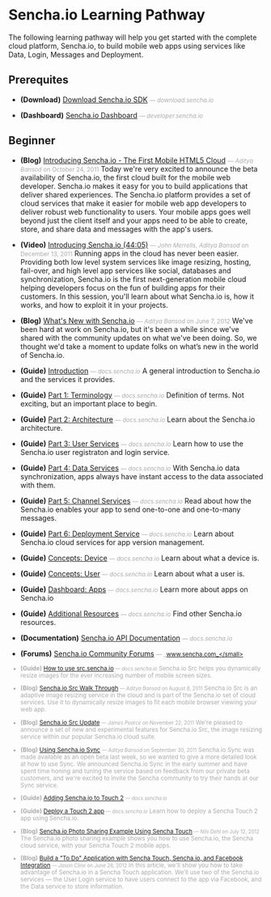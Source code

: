 # Sencha.io Learning Pathway
The following learning pathway will help you get started with the complete cloud platform, Sencha.io, to build mobile web apps using services like Data, Login, Messages and Deployment.


## Prerequites

- **(Download)** [Download Sencha.io SDK](http://download.sencha.io/) <small style='color:#aaa;'>&mdash; _download.sencha.io_</small>
    
- **(Dashboard)** [Sencha.io Dashboard](http://developer.sencha.io/) <small style='color:#aaa;'>&mdash; _developer.sencha.io_</small>
    

## Beginner

- **(Blog)** [Introducing Sencha.io - The First Mobile HTML5 Cloud](http://www.sencha.com/blog/introducing-sencha-io-the-first-mobile-html5-cloud/) <small style='color:#aaa;'>&mdash; _Aditya Bansod_ on October 24, 2011</small>
    Today we're very excited to announce the beta availability of Sencha.io, the first cloud built for the mobile web developer. Sencha.io makes it easy for you to build applications that deliver shared experiences. The Sencha.io platform provides a set of cloud services that make it easier for mobile web app developers to deliver robust web functionality to users. Your mobile apps goes well beyond just the client itself and your apps need to be able to create, store, and share data and messages with the app's users.

- **(Video)** [Introducing Sencha.io (44:05)](http://vimeo.com/33627066) <small style='color:#aaa;'>&mdash; _John Merrells, Aditya Bansod_ on December 13, 2011</small>
    Running apps in the cloud has never been easier. Providing both low level system services like image resizing, hosting, fail-over, and high level app services like social, databases and synchronization, Sencha.io is the first next-generation mobile cloud helping developers focus on the fun of building apps for their customers. In this session, you'll learn about what Sencha.io is, how it works, and how to exploit it in your projects.

- **(Blog)** [What's New with Sencha.io](http://www.sencha.com/blog/whats-new-with-sencha-io/) <small style='color:#aaa;'>&mdash; _Aditya Bansod_ on June 7, 2012</small>
    We've been hard at work on Sencha.io, but it's been a while since we've shared with the community updates on what we've been doing. So, we thought we'd take a moment to update folks on what’s new in the world of Sencha.io.

- **(Guide)** [Introduction](http://docs.sencha.io/current/index.html#!/guide/overview_introduction) <small style='color:#aaa;'>&mdash; _docs.sencha.io_</small>
    A general introduction to Sencha.io and the services it provides.

- **(Guide)** [Part 1: Terminology](http://docs.sencha.io/current/index.html#!/guide/overview_terminology) <small style='color:#aaa;'>&mdash; _docs.sencha.io_</small>
    Definition of terms. Not exciting, but an important place to begin.

- **(Guide)** [Part 2: Architecture](http://docs.sencha.io/current/index.html#!/guide/overview_architecture) <small style='color:#aaa;'>&mdash; _docs.sencha.io_</small>
    Learn about the Sencha.io architecture.

- **(Guide)** [Part 3: User Services](http://docs.sencha.io/current/index.html#!/guide/overview_users) <small style='color:#aaa;'>&mdash; _docs.sencha.io_</small>
    Learn how to use the Sencha.io user registraton and login service.

- **(Guide)** [Part 4: Data Services](http://docs.sencha.io/current/index.html#!/guide/overview_stores) <small style='color:#aaa;'>&mdash; _docs.sencha.io_</small>
    With Sencha.io data synchronization, apps always have instant access to the data associated with them.

- **(Guide)** [Part 5: Channel Services](http://docs.sencha.io/current/index.html#!/guide/overview_channels) <small style='color:#aaa;'>&mdash; _docs.sencha.io_</small>
    Read about how the Sencha.io enables your app to send one-to-one and one-to-many messages.

- **(Guide)** [Part 6: Deployment Service](http://docs.sencha.io/current/index.html#!/guide/overview_deployment) <small style='color:#aaa;'>&mdash; _docs.sencha.io_</small>
    Learn about Sencha.io cloud services for app version management.

- **(Guide)** [Concepts: Device](http://docs.sencha.io/current/index.html#!/guide/concepts_device) <small style='color:#aaa;'>&mdash; _docs.sencha.io_</small>
    Learn about what a device is.

- **(Guide)** [Concepts: User](http://docs.sencha.io/current/index.html#!/guide/concepts_user) <small style='color:#aaa;'>&mdash; _docs.sencha.io_</small>
    Learn about what a user is.

- **(Guide)** [Dashboard: Apps](http://docs.sencha.io/current/index.html#!/guide/dashboard_apps) <small style='color:#aaa;'>&mdash; _docs.sencha.io_</small>
    Learn more about apps on Sencha.io

- **(Guide)** [Additional Resources](http://docs.sencha.io/current/index.html#!/guide/overview_resources) <small style='color:#aaa;'>&mdash; _docs.sencha.io_</small>
    Find other Sencha.io resources.

- **(Documentation)** [Sencha.io API Documentation](http://docs.sencha.io/current/index.html#!/api) <small style='color:#aaa;'>&mdash; _docs.sencha.io_</small>
    
- **(Forums)** [Sencha.io Community Forums](http://www.sencha.com/forum/forumdisplay.php?94-Sencha.io-Community-Forums) <small style='color:#aaa;'>&mdash; _www.sencha.com_</small>
    
- **(Guide)** [How to use src.sencha.io](http://docs.sencha.io/current/index.html#!/guide/src) <small style='color:#aaa;'>&mdash; _docs.sencha.io_</small>
    Sencha.io Src helps you dynamically resize images for the ever increasing number of mobile screen sizes.

- **(Blog)** [Sencha.io Src Walk Through](http://www.sencha.com/blog/sencha-io-src-walk-through/) <small style='color:#aaa;'>&mdash; _Aditya Bansod_ on August 8, 2011</small>
    Sencha.io Src is an adaptive image resizing service in the cloud and is part of the Sencha.io set of cloud services. Use it to dynamically resize images to fit each mobile browser viewing your web app.

- **(Blog)** [Sencha.io Src Update](http://www.sencha.com/blog/sencha-io-src-update/) <small style='color:#aaa;'>&mdash; _James Pearce_ on November 22, 2011</small>
    We're pleased to announce a set of new and experimental features for Sencha.io Src, the image resizing service within our popular Sencha.io cloud suite.

- **(Blog)** [Using Sencha.io Sync](http://www.sencha.com/blog/using-sencha-io-sync/) <small style='color:#aaa;'>&mdash; _Aditya Bansod_ on September 30, 2011</small>
    Sencha.io Sync was made available as an open beta last week, so we wanted to give a more detailed look at how to use Sync. We announced Sencha.io Sync in the early summer and have spent time honing and tuning the service based on feedback from our private beta customers, and we're excited to invite the Sencha community to try their hands at our Sync service.

- **(Guide)** [Adding Sencha.io to Touch 2](http://docs.sencha.io/current/index.html#!/guide/integration) <small style='color:#aaa;'>&mdash; _docs.sencha.io_</small>
    
- **(Guide)** [Deploy a Touch 2 app](http://docs.sencha.io/current/index.html#!/guide/deploy_app) <small style='color:#aaa;'>&mdash; _docs.sencha.io_</small>
    Learn how to deploy a Sencha Touch 2 app using Sencha.io.

- **(Blog)** [Sencha.io Photo Sharing Example Using Sencha Touch](http://www.sencha.com/blog/sencha-io-photo-sharing-example-using-sencha-touch/) <small style='color:#aaa;'>&mdash; _Nils Dehl_ on July 12, 2012</small>
    The Sencha.io photo sharing example shows you how to use Sencha.io, the Sencha cloud service, with your Sencha Touch 2 mobile apps.

- **(Blog)** [Build a &quot;To Do&quot; Application with Sencha Touch, Sencha.io, and Facebook Integration](http://www.sencha.com/blog/build-a-to-do-application-with-sencha-touch-senchaio-and-facebook/) <small style='color:#aaa;'>&mdash; _Jason Cline_ on June 26, 2012</small>
    In this article, we'll show you how to take advantage of Sencha.io in a Sencha Touch application. We'll use two of the Sencha.io services — the User Login service to have users connect to the app via Facebook, and the Data service to store information.


